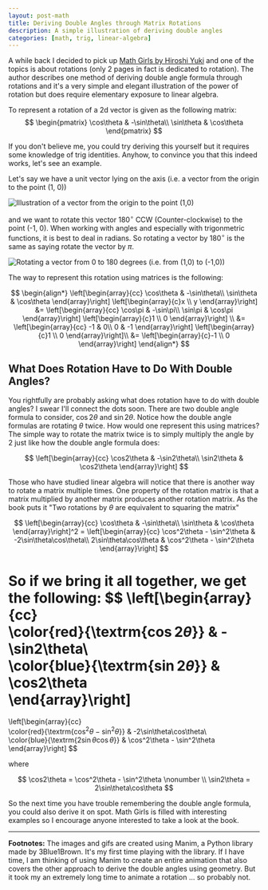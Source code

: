 ```yaml
---
layout: post-math                                                                   
title: Deriving Double Angles through Matrix Rotations
description: A simple illustration of deriving double angles
categories: [math, trig, linear-algebra]
---
```


A while back I decided to pick up [Math Girls by Hiroshi Yuki](http://bentobooks.com/mathgirls/) and one of the 
topics is about rotations (only 2 pages in fact is dedicated to rotation). The 
author describes one method of deriving double angle formula through rotations 
and it's a very simple and elegant illustration of the power of rotation 
but does require elementary exposure to linear algebra.

To represent a rotation of a 2d vector is given as the following matrix:
$$
\begin{pmatrix}
\cos\theta & -\sin\theta\\ 
\sin\theta & \cos\theta
\end{pmatrix}
$$

If you don't believe me, you could try deriving this yourself but it requires some knowledge 
of trig identities. Anyhow, to convince you that this indeed works, let's see an example. 

Let's say we have a unit vector lying on the axis (i.e. a vector from the origin to the point (1, 0))

![Illustration of a vector from the origin to the point (1,0)](../assets/math-physics/double-angle/1.png)

and we want to rotate this vector $180^\circ$ CCW (Counter-clockwise) to the point (-1, 0). When working 
with angles and especially with trigonmetric functions, it is best to deal in radians. So rotating a vector 
by $180^\circ$ is the same as saying rotate the vector by $\pi$.

![Rotating a vector from 0 to 180 degrees (i.e. from (1,0) to (-1,0))](../assets/math-physics/double-angle/2.gif)

The way to represent this rotation using matrices is the following:

$$
\begin{align*}
\left[\begin{array}{cc}
\cos\theta & -\sin\theta\\                                                      
\sin\theta & \cos\theta                                                         
\end{array}\right]
\left[\begin{array}{c}x \\ y \end{array}\right]
&=
\left[\begin{array}{cc}                                                         
\cos\pi & -\sin\pi\\                                                      
\sin\pi & \cos\pi                                                         
\end{array}\right]                                                              
\left[\begin{array}{c}1 \\ 0 \end{array}\right] \\
&= \left[\begin{array}{cc}                                                         
-1 & 0\\                                                            
0 & -1                                                               
\end{array}\right]                                                              
\left[\begin{array}{c}1 \\ 0 \end{array}\right]\\
&= 
\left[\begin{array}{c}-1 \\ 0 \end{array}\right]
\end{align*}
$$ 


## What Does Rotation Have to Do With Double Angles?

You rightfully are probably asking what does rotation have to do with double angles? 
I swear I'll connect the dots soon. There are two double angle formula to consider, $\cos2\theta$ and $\sin2\theta$.
Notice how the double angle formulas are rotating $\theta$ twice. How would one represent this using matrices? 
The simple way to rotate the matrix twice is to simply multiply the angle by 2 just like how the double angle 
formula does:

$$
\left[\begin{array}{cc}                                                         
\cos2\theta & -\sin2\theta\\                                                      
\sin2\theta & \cos2\theta                                                         
\end{array}\right]                                                              
$$

Those who have studied linear algebra will notice that there is another way to rotate a matrix multiple times. 
One property of the rotation matrix is that a matrix multiplied by another matrix produces another rotation matrix. 
As the book puts it "Two rotations by $\theta$ are equivalent to squaring the matrix"

$$
\left[\begin{array}{cc}                                                         
\cos\theta & -\sin\theta\\                                                      
\sin\theta & \cos\theta                                                         
\end{array}\right]^2   
= \left[\begin{array}{cc}                                                         
\cos^2\theta - \sin^2\theta & -2\sin\theta\cos\theta\\  
2\sin\theta\cos\theta & \cos^2\theta - \sin^2\theta    
\end{array}\right]   
$$

So if we bring it all together, we get the following:
$$
\left[\begin{array}{cc}                                                         
\color{red}{\textrm{$\cos2\theta$}} & -\sin2\theta\\                            
\color{blue}{\textrm{$\sin2\theta$}} & \cos2\theta                              
\end{array}\right]
=
\left[\begin{array}{cc}                                                         
\color{red}{\textrm{$\cos^2\theta - \sin^2\theta$}} & -2\sin\theta\cos\theta\\                                                      
\color{blue}{\textrm{$2\sin\theta\cos\theta$}} & \cos^2\theta - \sin^2\theta                                                        
\end{array}\right]
$$

where

$$
\cos2\theta = \cos^2\theta - \sin^2\theta \nonumber \\
\sin2\theta = 2\sin\theta\cos\theta
$$

So the next time you have trouble remembering the double angle formula, you could 
also derive it on spot. Math Girls is filled with interesting examples so I encourage 
anyone interested to take a look at the book.

---

<b> Footnotes:</b> The images and gifs are created using Manim, a Python library made by 3Blue1Brown. It's my 
first time playing with the library. If I have time, I am thinking of using Manim to create an entire animation 
that also covers the other approach to derive the double angles using geometry. But it took my an extremely 
long time to animate a rotation ... so probably not.
